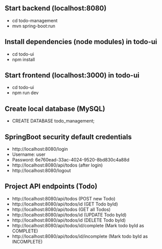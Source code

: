 ## Start backend (localhost:8080)

- cd todo-management
- mvn spring-boot:run

## Install dependencies (node modules) in todo-ui

- cd todo-ui
- npm install

## Start frontend (localhost:3000) in todo-ui

- cd todo-ui
- npm run dev

## Create local database (MySQL)

- CREATE DATABASE todo_management;

## SpringBoot security default credentials
- http://localhost:8080/login
- Username: user
- Password: 6e760ead-33ac-4024-9520-8bd830c4a88d
- http://localhost:8080/api/todos (after login)
- http://localhost:8080/logout
 

## Project API endpoints (Todo)

- http://localhost:8080/api/todos (POST new Todo)
- http://localhost:8080/api/todos/id (GET Todo byId)
- http://localhost:8080/api/todos (GET all Todos)
- http://localhost:8080/api/todos/id (UPDATE Todo byId)
- http://localhost:8080/api/todos/id (DELETE Todo byId)
- http://localhost:8080/api/todos/id/complete (Mark todo byId as COMPLETE)
- http://localhost:8080/api/todos/id/incomplete (Mark todo byId as INCOMPLETE)
